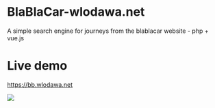 # BlaBlaCar-wlodawa.net
A simple search engine for journeys from the blablacar website - php + vue.js


# Live demo  
https://bb.wlodawa.net


![](https://bb.wlodawa.net/img/bb-wlodawa-02.jpg)
